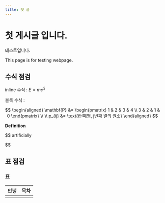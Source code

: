 ```yaml
---
title: 첫 글
---
```

# 첫 게시글 입니다.

테스트입니다.

This page is for testing webpage.

## 수식 점검

inline 수식 : $E = mc^2$

블록 수식 : 

$$
\begin{aligned}
\mathbf{P} &= 
\begin{pmatrix} 1 & 2 & 3 & 4 \\ 3 & 2 & 1 & 0
\end{pmatrix} \\ \\
p_{ij} &= \text{i번째행, j번째 열의 원소}
\end{aligned}
$$

**Definition**

$$ 
artificially

$$

## 표 점검

### 표

| 안녕  | 목차  |
| --- | --- |
|     |     |
